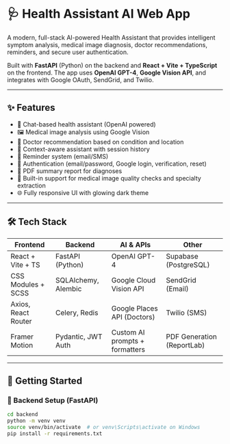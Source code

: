 # 🩺 Health Assistant AI Web App

A modern, full-stack AI-powered Health Assistant that provides intelligent symptom analysis, medical image diagnosis, doctor recommendations, reminders, and secure user authentication.

Built with **FastAPI** (Python) on the backend and **React + Vite + TypeScript** on the frontend. The app uses **OpenAI GPT-4**, **Google Vision API**, and integrates with Google OAuth, SendGrid, and Twilio.

---

## ✨ Features

- 💬 Chat-based health assistant (OpenAI powered)
- 🖼️ Medical image analysis using Google Vision
- 📍 Doctor recommendation based on condition and location
- 🧠 Context-aware assistant with session history
- 📅 Reminder system (email/SMS)
- 🔐 Authentication (email/password, Google login, verification, reset)
- 📄 PDF summary report for diagnoses
- 🧪 Built-in support for medical image quality checks and specialty extraction
- 🌐 Fully responsive UI with glowing dark theme

---

## 🛠️ Tech Stack

| Frontend              | Backend                | AI & APIs                      | Other                    |
|-----------------------|------------------------|--------------------------------|--------------------------|
| React + Vite + TS     | FastAPI (Python)       | OpenAI GPT-4                   | Supabase (PostgreSQL)    |
| CSS Modules + SCSS    | SQLAlchemy, Alembic    | Google Cloud Vision API        | SendGrid (Email)         |
| Axios, React Router   | Celery, Redis          | Google Places API (Doctors)    | Twilio (SMS)             |
| Framer Motion         | Pydantic, JWT Auth     | Custom AI prompts + formatters | PDF Generation (ReportLab)|

---

## 🚀 Getting Started

### 🔧 Backend Setup (FastAPI)

```bash
cd backend
python -m venv venv
source venv/bin/activate  # or venv\Scripts\activate on Windows
pip install -r requirements.txt
